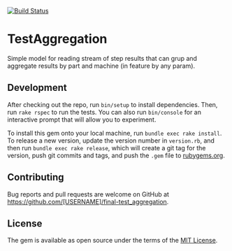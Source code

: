 [![Build
Status](https://travis-ci.org/final-ci/test-aggregation.svg)](https://travis-ci.org/final-ci/test-aggregation)

# TestAggregation

Simple model for reading stream of step results that can grup and aggregate
results by part and machine (in feature by any param).

## Development

After checking out the repo, run `bin/setup` to install dependencies. Then, run `rake rspec` to run the tests. You can also run `bin/console` for an interactive prompt that will allow you to experiment.

To install this gem onto your local machine, run `bundle exec rake install`. To release a new version, update the version number in `version.rb`, and then run `bundle exec rake release`, which will create a git tag for the version, push git commits and tags, and push the `.gem` file to [rubygems.org](https://rubygems.org).

## Contributing

Bug reports and pull requests are welcome on GitHub at https://github.com/[USERNAME]/final-test_aggregation.


## License

The gem is available as open source under the terms of the [MIT License](http://opensource.org/licenses/MIT).


